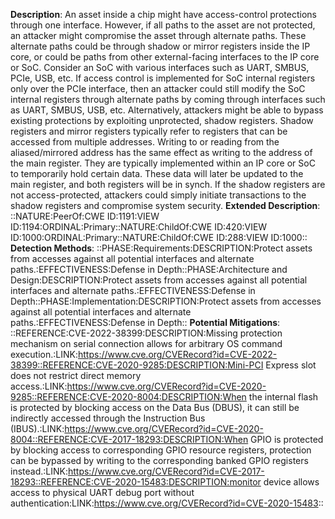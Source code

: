 **Description**: An asset inside a chip might have access-control protections through one interface. However, if all paths to the asset are not protected, an attacker might compromise the asset through alternate paths. These alternate paths could be through shadow or mirror registers inside the IP core, or could be paths from other external-facing interfaces to the IP core or SoC. Consider an SoC with various interfaces such as UART, SMBUS, PCIe, USB, etc. If access control is implemented for SoC internal registers only over the PCIe interface, then an attacker could still modify the SoC internal registers through alternate paths by coming through interfaces such as UART, SMBUS, USB, etc. Alternatively, attackers might be able to bypass existing protections by exploiting unprotected, shadow registers. Shadow registers and mirror registers typically refer to registers that can be accessed from multiple addresses. Writing to or reading from the aliased/mirrored address has the same effect as writing to the address of the main register. They are typically implemented within an IP core or SoC to temporarily hold certain data. These data will later be updated to the main register, and both registers will be in synch. If the shadow registers are not access-protected, attackers could simply initiate transactions to the shadow registers and compromise system security.
**Extended Description**: ::NATURE:PeerOf:CWE ID:1191:VIEW ID:1194:ORDINAL:Primary::NATURE:ChildOf:CWE ID:420:VIEW ID:1000:ORDINAL:Primary::NATURE:ChildOf:CWE ID:288:VIEW ID:1000::
**Detection Methods**: ::PHASE:Requirements:DESCRIPTION:Protect assets from accesses against all potential interfaces and alternate paths.:EFFECTIVENESS:Defense in Depth::PHASE:Architecture and Design:DESCRIPTION:Protect assets from accesses against all potential interfaces and alternate paths.:EFFECTIVENESS:Defense in Depth::PHASE:Implementation:DESCRIPTION:Protect assets from accesses against all potential interfaces and alternate paths.:EFFECTIVENESS:Defense in Depth::
**Potential Mitigations**: ::REFERENCE:CVE-2022-38399:DESCRIPTION:Missing protection mechanism on serial connection allows for arbitrary OS command execution.:LINK:https://www.cve.org/CVERecord?id=CVE-2022-38399::REFERENCE:CVE-2020-9285:DESCRIPTION:Mini-PCI Express slot does not restrict direct memory access.:LINK:https://www.cve.org/CVERecord?id=CVE-2020-9285::REFERENCE:CVE-2020-8004:DESCRIPTION:When the internal flash is protected by blocking access on the Data Bus (DBUS), it can still be indirectly accessed through the Instruction Bus (IBUS).:LINK:https://www.cve.org/CVERecord?id=CVE-2020-8004::REFERENCE:CVE-2017-18293:DESCRIPTION:When GPIO is protected by blocking access to corresponding GPIO resource registers, protection can be bypassed by writing to the corresponding banked GPIO registers instead.:LINK:https://www.cve.org/CVERecord?id=CVE-2017-18293::REFERENCE:CVE-2020-15483:DESCRIPTION:monitor device allows access to physical UART debug port without authentication:LINK:https://www.cve.org/CVERecord?id=CVE-2020-15483::